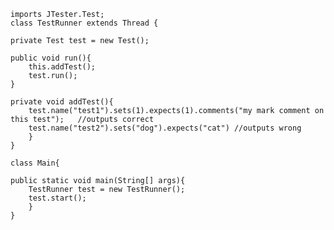 
    imports JTester.Test;
    class TestRunner extends Thread {
    
    private Test test = new Test();
    
    public void run(){
        this.addTest();
        test.run();
    }

    private void addTest(){
        test.name("test1").sets(1).expects(1).comments("my mark comment on this test");   //outputs correct
        test.name("test2").sets("dog").expects("cat") //outputs wrong
        }
    }

    class Main{

    public static void main(String[] args){
        TestRunner test = new TestRunner();
        test.start();
        }
    }
